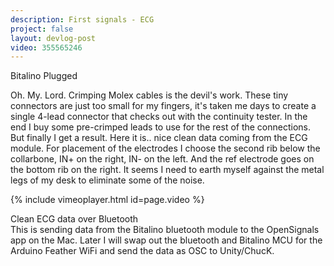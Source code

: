 ```yaml
---
description: First signals - ECG
project: false
layout: devlog-post
video: 355565246
---
```


<div class="img_row">
	<img class="col three" src="{{ site.baseurl }}/images/autonomicladyland/bitalino-connected-ECG.jpg" alt="" title="Bitalino Plugged"/>
</div>
<div class="col three caption">
	Bitalino Plugged
</div>

Oh. My. Lord. Crimping Molex cables is the devil's work. These tiny connectors are just too small for my fingers, it's taken me days to create a single 4-lead connector that checks out with the continuity tester. In the end I buy some pre-crimped leads to use for the rest of the connections. But finally I get a result. Here it is.. nice clean data coming from the ECG module. For placement of the electrodes I choose the second rib below the collarbone, IN+ on the right, IN- on the left. And the ref electrode goes on the bottom rib on the right. It seems I need to earth myself against the metal legs of my desk to eliminate some of the noise.

{% include vimeoplayer.html id=page.video %}
<div class="col three caption">
	Clean ECG data over Bluetooth
</div>
This is sending data from the Bitalino bluetooth module to the OpenSignals app on the Mac. Later I will swap out the bluetooth and Bitalino MCU for the Arduino Feather WiFi and send the data as OSC to Unity/ChucK.